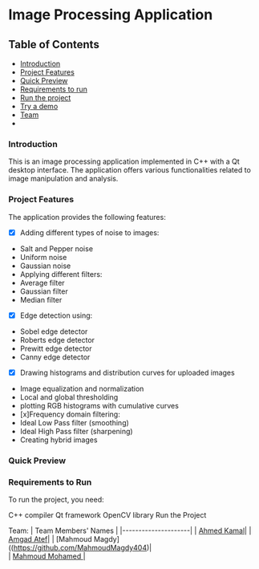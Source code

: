 # Image Processing Application
## Table of Contents
- [Introduction](#introduction)
- [Project Features](#project-features)
- [Quick Preview](#quick-preview)
- [Requirements to run](#Requirements-to-run)
- [Run the project](#Run-the-project)
- [Try a demo](#Try-a-demo)
- [Team]()
- 
### Introduction
This is an image processing application implemented in C++ with a Qt desktop interface. The application offers various functionalities related to image manipulation and analysis.

### Project Features
The application provides the following features:

- [x] Adding different types of noise to images:
 - Salt and Pepper noise
 - Uniform noise
 - Gaussian noise
 - Applying different filters:
 - Average filter
 - Gaussian filter
 - Median filter
 - [x] Edge detection using:
 - Sobel edge detector
 - Roberts edge detector
 - Prewitt edge detector
 - Canny edge detector
 - [x] Drawing histograms and distribution curves for uploaded images
 - Image equalization and normalization
 - Local and global thresholding
 - plotting RGB histograms with cumulative curves
 - [x]Frequency domain filtering:
 - Ideal Low Pass filter (smoothing)
 - Ideal High Pass filter (sharpening)
 - Creating hybrid images

### Quick Preview


### Requirements to Run
To run the project, you need:

C++ compiler
Qt framework
OpenCV library
Run the Project


Team:
| Team Members' Names | 
|---------------------|
| [Ahmed Kamal](https://github.com/AhmedKamalMohammedElSayed)|
| [Amgad Atef](https://github.com/amg-eng)| 
| [Mahmoud Magdy]((https://github.com/MahmoudMagdy404)|       
| [Mahmoud Mohamed ](https://github.com/Mahmoudm007)|        
